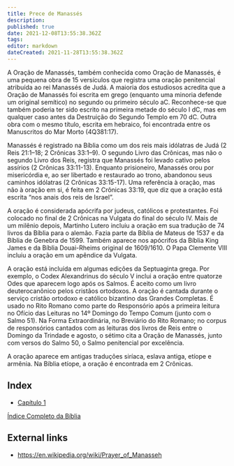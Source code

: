 ```yaml
---
title: Prece de Manassés
description: 
published: true
date: 2021-12-08T13:55:38.362Z
tags: 
editor: markdown
dateCreated: 2021-11-28T13:55:38.362Z
---
```


A Oração de Manassés, também conhecida como Oração de Manassés, é uma pequena obra de 15 versículos que registra uma oração penitencial atribuída ao rei Manassés de Judá. A maioria dos estudiosos acredita que a Oração de Manassés foi escrita em grego (enquanto uma minoria defende um original semítico) no segundo ou primeiro século aC. Reconhece-se que também poderia ter sido escrito na primeira metade do século I dC, mas em qualquer caso antes da Destruição do Segundo Templo em 70 dC. Outra obra com o mesmo título, escrita em hebraico, foi encontrada entre os Manuscritos do Mar Morto (4Q381:17).

Manassés é registrado na Bíblia como um dos reis mais idólatras de Judá (2 Reis 21:1–18; 2 Crônicas 33:1–9). O segundo Livro das Crônicas, mas não o segundo Livro dos Reis, registra que Manassés foi levado cativo pelos assírios (2 Crônicas 33:11-13). Enquanto prisioneiro, Manassés orou por misericórdia e, ao ser libertado e restaurado ao trono, abandonou seus caminhos idólatras (2 Crônicas 33:15-17). Uma referência à oração, mas não à oração em si, é feita em 2 Crônicas 33:19, que diz que a oração está escrita “nos anais dos reis de Israel”.

A oração é considerada apócrifa por judeus, católicos e protestantes. Foi colocado no final de 2 Crônicas na Vulgata do final do século IV. Mais de um milênio depois, Martinho Lutero incluiu a oração em sua tradução de 74 livros da Bíblia para o alemão. Fazia parte da Bíblia de Mateus de 1537 e da Bíblia de Genebra de 1599. Também aparece nos apócrifos da Bíblia King James e da Bíblia Douai-Rheims original de 1609/1610. O Papa Clemente VIII incluiu a oração em um apêndice da Vulgata.

A oração está incluída em algumas edições da Septuaginta grega. Por exemplo, o Codex Alexandrinus do século V inclui a oração entre quatorze Odes que aparecem logo após os Salmos. É aceito como um livro deuterocanônico pelos cristãos ortodoxos. A oração é cantada durante o serviço cristão ortodoxo e católico bizantino das Grandes Completas. É usado no Rito Romano como parte do Responsório após a primeira leitura no Ofício das Leituras no 14º Domingo do Tempo Comum (junto com o Salmo 51). Na Forma Extraordinária, no Breviário do Rito Romano; no corpus de responsórios cantados com as leituras dos livros de Reis entre o Domingo da Trindade e agosto, o sétimo cita a Oração de Manassés, junto com versos do Salmo 50, o Salmo penitencial por excelência.

A oração aparece em antigas traduções siríaca, eslava antiga, etíope e armênia. Na Bíblia etíope, a oração é encontrada em 2 Crônicas. 

## Index

- [Capítulo 1](/pt/Bible/Prayer_of_Manesseh/1)



[Índice Completo da Bíblia](/pt/index/bible)


## External links

- https://en.wikipedia.org/wiki/Prayer_of_Manasseh